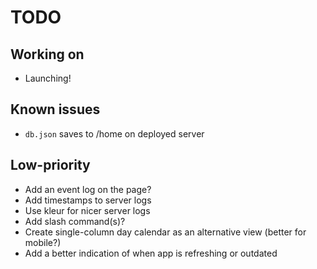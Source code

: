 # TODO

## Working on

- Launching!

## Known issues

- `db.json` saves to /home on deployed server

## Low-priority

- Add an event log on the page?
- Add timestamps to server logs
- Use kleur for nicer server logs
- Add slash command(s)?
- Create single-column day calendar as an alternative view (better for mobile?)
- Add a better indication of when app is refreshing or outdated
